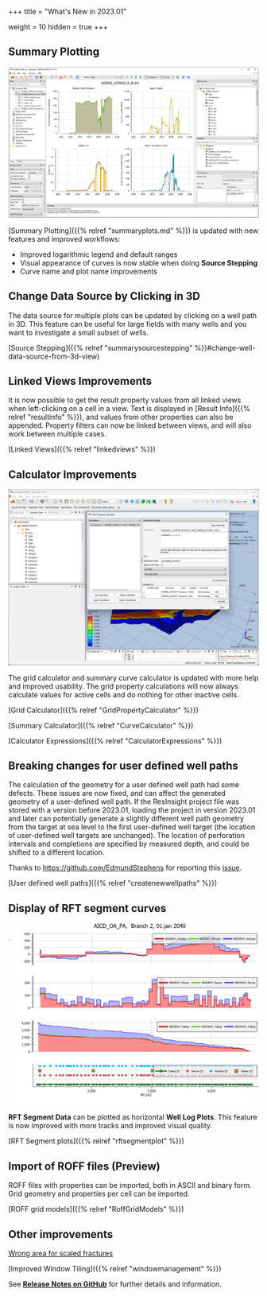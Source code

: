 +++
title = "What's New in 2023.01"

weight = 10
hidden = true
+++

## Summary Plotting
![](/images/plot-window/SummaryPlotsMain.png)

[Summary Plotting]({{% relref "summaryplots.md" %}}) is updated with new features and improved workflows:
- Improved logarithmic legend and default ranges
- Visual appearance of curves is now stable when doing **Source Stepping**
- Curve name and plot name improvements 

## Change Data Source by Clicking in 3D
The data source for multiple plots can be updated by clicking on a well path in 3D. This feature can be useful for large fields with many wells and you want to investigate a small subset of wells.

[Source Stepping]({{% relref "summarysourcestepping" %}}#change-well-data-source-from-3d-view) 



## Linked Views Improvements
It is now possible to get the result property values from all linked views when left-clicking on a cell in a view. Text is displayed in [Result Info]({{% relref "resultinfo" %}}), and values from other properties can also be appended. Property filters can now be linked between views, and will also work between multiple cases. 

[Linked Views]({{% relref "linkedviews" %}}) 


## Calculator Improvements
![](/images/3d-main-window/GridPropertyCalculatorMain.png)

The grid calculator and summary curve calculator is updated with more help and improved usability. The grid property calculations will now always calculate values for active cells and do nothing for other inactive cells.

[Grid Calculator]({{% relref "GridPropertyCalculator" %}}) 

[Summary Calculator]({{% relref "CurveCalculator" %}}) 

[Calculator Expressions]({{% relref "CalculatorExpressions" %}}) 


## Breaking changes for user defined well paths

The calculation of the geometry for a user defined well path had some defects. These issues are now fixed, and can affect the generated geometry of a user-defined well path. If the ResInsight project file was stored with a version before 2023.01, loading the project in version 2023.01 and later can potentially generate a slightly different well path geometry from the target at sea level to the first user-defined well target (the location of user-defined well targets are unchanged). The location of perforation intervals and completions are specified by measured depth, and could be shifted to a different location.

Thanks to https://github.com/EdmundStephens for reporting this [issue](https://github.com/OPM/ResInsight/issues/9439).

[User defined well paths]({{% relref "createnewwellpaths" %}})


## Display of RFT segment curves
![](/images/plot-window/RFTSegmentPlot.png)

**RFT Segment Data** can be plotted as horizontal **Well Log Plots**. This feature is now improved with more tracks and improved visual quality.

[RFT Segment plots]({{% relref "rftsegmentplot" %}})


## Import of ROFF files (Preview)
ROFF files with properties can be imported, both in ASCII and binary form. Grid geometry and properties per cell can be imported.

[ROFF grid models]({{% relref "RoffGridModels" %}})


## Other improvements

[Wrong area for scaled fractures](https://github.com/OPM/ResInsight/issues/9473)

[Improved Window Tiling]({{% relref "windowmanagement" %}})





See [**Release Notes on GitHub**](https://github.com/OPM/ResInsight/releases/) for further details and information.